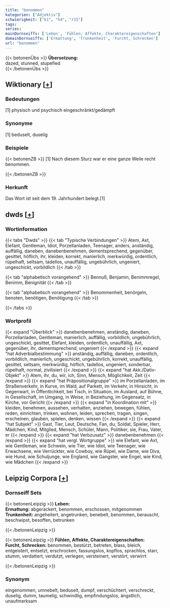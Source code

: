 ```yaml
---
title: "benommen"
kategorien: ["Adjektiv"]
schwierigkeit: ["k1", "h4", "r15"]
tags:
series:
mainDornseiffs: ['Leben', 'Fühlen, Affekte, Charaktereigenschaften']
domainDornseiffs: ['Ermattung', 'Trunkenheit', 'Furcht, Schrecken']
url: "benommen"
---
```


{{< betonenÜbs >}}
**Übersetzung:**  
dazed, stunned, stupefied  
{{< /betonenÜbs >}}

## Wiktionary [[+](https://de.wiktionary.org/wiki/benommen)]

### Bedeutungen
[1] physisch und psychisch eingeschränkt/gedämpft  

### Synonyme
[1] beduselt, duselig  

### Beispiele
{{< betonenZB >}}
[1] Nach diesem Sturz war er eine ganze Weile recht benommen.  

{{< /betonenZB >}}
### Herkunft
Das Wort ist seit dem 19. Jahrhundert belegt.[1]  



## dwds [[+](https://www.dwds.de/wb/benommen)]

### Wortinformation
{{< tabs "Dwds" >}}
{{< tab "Typische Verbindungen" >}}
Atem, Axt, Elefant, Gentleman, Idiot, Porzellanladen, Teenager, anders, anständig, auffällig, daneben, danebenbenehmen, dementsprechend, gegenüber, gesittet, höflich, ihr, kleiden, korrekt, manierlich, merkwürdig, ordentlich, rüpelhaft, seltsam, tadellos, unauffällig, ungebührlich, ungeniert, ungeschickt, vorbildlich
{{< /tab >}}

{{< tab "alphabetisch vorangehend" >}}
Bennuß, Benjamin, Benimmregel, Benimm, Benignität
{{< /tab >}}

{{< tab "alphabetisch vorangehend" >}}
Benommenheit, benörgeln, benoten, benötigen, Benötigung
{{< /tab >}}

{{< /tabs >}}

### Wortprofil
{{< expand "Überblick" >}} danebenbenehmen, anständig, daneben, Porzellanladen, Gentleman, manierlich, auffällig, vorbildlich, ungebührlich, ungeschickt, gesittet, Elefant, kleiden, ordentlich, unauffällig, Axt, gegenüber, ihr, dementsprechend, ungeniert {{< /expand >}}
{{< expand "hat Adverbialbestimmung" >}} anständig, auffällig, daneben, ordentlich, vorbildlich, manierlich, ungeschickt, ungebührlich, korrekt, unauffällig, gesittet, seltsam, merkwürdig, höflich, tadellos, ungeniert, sonderbar, rüpelhaft, normal, zivilisiert {{< /expand >}}
{{< expand "hat Akk./Dativ-Objekt" >}} Atem, ihr, du, wir, ich, Sinn, Mensch, Möglichkeit, Zeit {{< /expand >}}
{{< expand "hat Präpositionalgruppe" >}} im Porzellanladen, im Straßenverkehr, in Kurve, im Wald, auf Parkett, im Verkehr, in Hinsicht, in Gegenwart, in Öffentlichkeit, bei Tisch, in Situation, im Ausland, auf Bühne, in Gesellschaft, im Umgang, in Weise, in Beziehung, im Gegensatz, in Kirche, vor Gericht {{< /expand >}}
{{< expand "in Koordination mit" >}} kleiden, benehmen, aussehen, verhalten, anziehen, bewegen, fühlen, reden, einrichten, trinken, wohnen, leiden, sprechen, tragen, singen, erscheinen, glauben, spielen, denken, wissen {{< /expand >}}
{{< expand "hat Subjekt" >}} Gast, Tier, Leut, Deutsche, Fan, du, Soldat, Spieler, Herr, Mädchen, Kind, Mitglied, Mensch, Schüler, Mann, Politiker, sie, Frau, Vater, er {{< /expand >}}
{{< expand "hat Verbzusatz" >}} danebenbenehmen {{< /expand >}}
{{< expand "hat vergl. Wortgruppe" >}} wie Elefant, wie Axt, wie Gentleman, wie Schwein, wie Tier, wie Idiot, wie Teenager, wie Erwachsene, wie Verrückter, wie Cowboy, wie Rüpel, wie Dame, wie Diva, wie Hund, wie Schuljunge, wie England, wie Gangster, wie Engel, wie Kind, wie Mädchen {{< /expand >}}

## Leipzig Corpora [[+](https://corpora.uni-leipzig.de/en/res?word=benommen&corpusId=deu_newscrawl-public_2018)]

### Dornseiff Sets
{{< betonenLeipzig >}}
**Leben:**  
**Ermattung:** abgerackert, benommen, erschossen, mitgenommen  
**Trunkenheit:** angeheitert, angetrunken, benebelt, benommen, berauscht, beschwipst, besoffen, betrunken  

{{< /betonenLeipzig >}}


{{< betonenLeipzig >}}
**Fühlen, Affekte, Charaktereigenschaften:**  
**Furcht, Schrecken:** benommen, bestürzt, betreten, blass, bleich, entgeistert, entsetzt, erschrocken, fassungslos, kopflos, sprachlos, starr, stumm, verdattert, verdutzt, verlegen, versteinert, verstört, verwirrt  

{{< /betonenLeipzig >}}

### Synonym
eingenommen, umnebelt, beduselt, dumpf, verschüchtert, verschreckt, duselig, dumm, taumelig, schwindlig, empfindungslos, ängstlich, unaufmerksam

